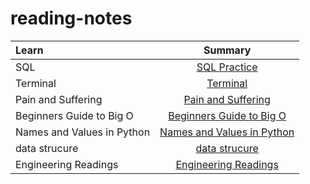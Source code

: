 # reading-notes

| Learn                     | Summary 
| :---                      |   :----:   
|SQL                        | [SQL Practice](./Sql.md)
|Terminal                   | [Terminal](./Terminal.md)
|Pain and Suffering         | [Pain and Suffering](./Pain.md)
|Beginners Guide to Big O   | [Beginners Guide to Big O](./Big_O.md)
|Names and Values in Python | [Names and Values in Python](./Names.md)
|data strucure              | [data strucure](./data_strucure.md)
|Engineering Readings       | [Engineering Readings](./Engineering.md)


